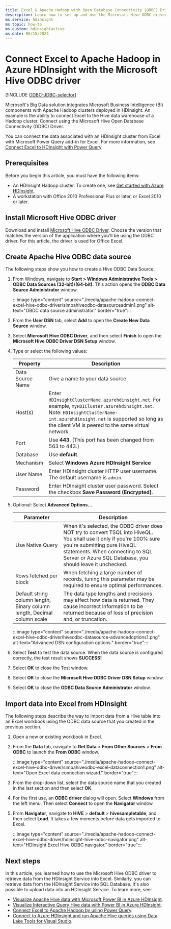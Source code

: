 ```yaml
---
title: Excel & Apache Hadoop with Open Database Connectivity (ODBC) Driver - Azure HDInsight
description: Learn how to set up and use the Microsoft Hive ODBC driver for Excel to query data in HDInsight clusters from Microsoft Excel.
ms.service: hdinsight
ms.topic: how-to
ms.custom: hdinsightactive
ms.date: 06/15/2024
---
```


# Connect Excel to Apache Hadoop in Azure HDInsight with the Microsoft Hive ODBC driver

[!INCLUDE [ODBC-JDBC-selector](../includes/hdinsight-selector-odbc-jdbc.md)]

Microsoft's Big Data solution integrates Microsoft Business Intelligence (BI) components with Apache Hadoop clusters  deployed in  HDInsight. An example is the ability to connect Excel to the Hive data warehouse of a Hadoop cluster. Connect using the Microsoft Hive Open Database Connectivity (ODBC) Driver.

You can connect the data associated with an HDInsight cluster from Excel with Microsoft Power Query add-in for Excel. For more information, see [Connect Excel to HDInsight with Power Query](./apache-hadoop-connect-excel-power-query.md).

## Prerequisites

Before you begin this article, you must have the following items:

* An HDInsight Hadoop cluster. To create one, see [Get started with Azure HDInsight](apache-hadoop-linux-tutorial-get-started.md).
* A workstation with Office 2010 Professional Plus or later, or Excel 2010 or later.

## Install Microsoft Hive ODBC driver

Download and install [Microsoft Hive ODBC Driver](https://www.microsoft.com/download/details.aspx?id=40886). Choose the version that matches the version of the application where you'll be using the ODBC driver.  For this article, the driver is used for Office Excel.

## Create Apache Hive ODBC data source

The following steps show you how to create a Hive ODBC Data Source.

1. From Windows, navigate to **Start > Windows Administrative Tools > ODBC Data Sources (32-bit)/(64-bit)**.  This action opens the **ODBC Data Source Administrator** window.

   :::image type="content" source="./media/apache-hadoop-connect-excel-hive-odbc-driver/simbahiveodbc-datasourceadmin1.png" alt-text="OBDC data source administrator." border="true":::

1. From the **User DSN** tab, select **Add** to open the **Create New Data Source** window.

1. Select **Microsoft Hive ODBC Driver**, and then select **Finish** to open the **Microsoft Hive ODBC Driver DSN Setup** window.

1. Type or select the following values:

   | Property | Description |
   | --- | --- |
   |  Data Source Name |Give a name to your data source |
   |  Host(s) |Enter `HDInsightClusterName.azurehdinsight.net`. For example, `myHDICluster.azurehdinsight.net`. Note: `HDInsightClusterName-int.azurehdinsight.net` is supported so long as the client VM is peered to the same virtual network. |
   |  Port |Use **443**. (This port has been changed from 563 to 443.) |
   |  Database |Use **default**. |
   |  Mechanism |Select **Windows Azure HDInsight Service** |
   |  User Name |Enter HDInsight cluster HTTP user username. The default username is `admin`. |
   |  Password |Enter HDInsight cluster user password. Select the checkbox **Save Password (Encrypted)**.|

1. Optional: Select **Advanced Options...**  

   | Parameter | Description |
   | --- | --- |
   |  Use Native Query |When it's selected, the ODBC driver does NOT try to convert TSQL into HiveQL. You shall use it only if you're 100% sure you're submitting pure HiveQL statements. When connecting to SQL Server or Azure SQL Database, you should leave it unchecked. |
   |  Rows fetched per block |When fetching a large number of records, tuning this parameter may be required to ensure optimal performances. |
   |  Default string column length, Binary column length, Decimal column scale |The data type lengths and precisions may affect how data is returned. They cause incorrect information to be returned because of loss of precision and, or truncation. |

    :::image type="content" source="./media/apache-hadoop-connect-excel-hive-odbc-driver/hiveodbc-datasource-advancedoptions1.png" alt-text="Advanced DSN configuration options." border="true":::

1. Select **Test** to test the data source. When the data source is configured correctly, the test result shows **SUCCESS!**

1. Select **OK** to close the Test window.  

1. Select **OK** to close the **Microsoft Hive ODBC Driver DSN Setup** window.  

1. Select **OK** to close the **ODBC Data Source Administrator** window.  

## Import data into Excel from HDInsight

The following steps describe the way to import data from a Hive table into an Excel workbook using the ODBC data source that you created in the previous section.

1. Open a new or existing workbook in Excel.

2. From the **Data** tab, navigate to **Get Data** > **From Other Sources** > **From ODBC** to launch the **From ODBC** window.

   :::image type="content" source="./media/apache-hadoop-connect-excel-hive-odbc-driver/simbahiveodbc-excel-dataconnection1.png" alt-text="Open Excel data connection wizard." border="true":::

3. From the drop-down list, select the data source name that you created in the last section and then select **OK**.

4. For the first use, an **ODBC driver** dialog will open. Select **Windows** from the left menu. Then select **Connect** to open the **Navigator** window.

5. From **Navigator**, navigate to **HIVE** > **default** > **hivesampletable**, and then select **Load**. It takes a few moments before data gets imported to Excel.

   :::image type="content" source="./media/apache-hadoop-connect-excel-hive-odbc-driver/hdinsight-hive-odbc-navigator.png" alt-text="HDInsight Excel Hive ODBC navigator." border="true":::

## Next steps

In this article, you learned how to use the Microsoft Hive ODBC driver to retrieve data from the HDInsight Service into Excel. Similarly, you can retrieve data from the HDInsight Service into SQL Database. It's also possible to upload data into an HDInsight Service. To learn more, see:

* [Visualize Apache Hive data with Microsoft Power BI in Azure HDInsight](apache-hadoop-connect-hive-power-bi.md).
* [Visualize Interactive Query Hive data with Power BI in Azure HDInsight](../interactive-query/apache-hadoop-connect-hive-power-bi-directquery.md).
* [Connect Excel to Apache Hadoop by using Power Query](apache-hadoop-connect-excel-power-query.md).
* [Connect to Azure HDInsight and run Apache Hive queries using Data Lake Tools for Visual Studio](apache-hadoop-visual-studio-tools-get-started.md).
